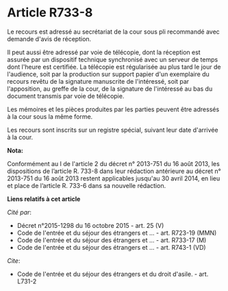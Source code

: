 # Article R733-8

Le recours est adressé au secrétariat de la cour sous pli recommandé avec demande d'avis de réception.

Il   peut aussi être adressé par voie de télécopie, dont la réception est   assurée par un dispositif technique synchronisé
avec un serveur de temps   dont l'heure est certifiée. La télécopie est régularisée au plus tard   le jour de l'audience,
soit par la production sur support papier d'un   exemplaire du recours revêtu de la signature manuscrite de l'intéressé,
soit par l'apposition, au greffe de la cour, de la signature de   l'intéressé au bas du document transmis par voie de
télécopie.

Les mémoires et les pièces produites par les parties peuvent être adressés à la cour sous la même forme.

Les recours sont inscrits sur un registre spécial, suivant leur date d'arrivée à la cour.

**Nota:**

Conformément au I de l'article 2 du décret n° 2013-751 du 16 août 2013, les dispositions de l’article R. 733-8 dans leur
rédaction antérieure au décret n° 2013-751 du 16 août 2013 restent applicables jusqu'au 30 avril 2014, en lieu et place de
l’article R. 733-6 dans sa nouvelle rédaction.

**Liens relatifs à cet article**

_Cité par_:

  - Décret n°2015-1298 du 16 octobre 2015 - art. 25 (V)
  - Code de l'entrée et du séjour des étrangers et ... - art. R723-19 (MMN)
  - Code de l'entrée et du séjour des étrangers et ... - art. R733-17 (M)
  - Code de l'entrée et du séjour des étrangers et ... - art. R743-1 (VD)

_Cite_:

  - Code de l'entrée et du séjour des étrangers et du droit d'asile. - art. L731-2
